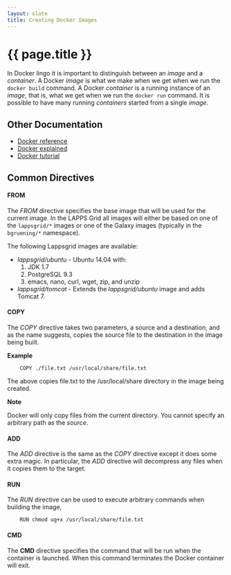 ```yaml
---
layout: slate
title: Creating Docker Images
---
```


# {{ page.title }}

In Docker lingo it is important to distinguish between an *image* and a *container*.
A Docker *image* is what we make when we get when we run the `docker build` command. A 
Docker *container* is a running instance of an *image*, that is, what we get when we
run the `docker run` command. It is possible to have many running *containers* started from a single *image*. 

## Other Documentation

* [Docker reference](https://docs.docker.com/engine/reference/builder/)
* [Docker explained](https://www.digitalocean.com/community/tutorials/docker-explained-using-dockerfiles-to-automate-building-of-images)
* [Docker tutorial](https://rominirani.com/docker-tutorial-series-writing-a-dockerfile-ce5746617cd#.i175iiq0a)

## Common Directives

#### FROM

The *FROM* directive specifies the base image that will be used for the current image. 
In the LAPPS Grid all images will either be based on one of the `lappsgrid/*` images or one 
of the Galaxy images (typically in the `bgruening/*` namespace).

The following Lappsgrid images are available:

* *lappsgrid/ubuntu* - Ubuntu 14.04 with:
  1. JDK 1.7
  1. PostgreSQL 9.3
  1. emacs, nano, curl, wget, zip, and unzip
* *lappsgrid/tomcat* - Extends the *lappsgrid/ubuntu* image and adds Tomcat 7.

#### COPY

The *COPY* directive takes two parameters, a source and a destination, and as the name
suggests, copies the source file to the destination in the image being built.

**Example**

```
	COPY ./file.txt /usr/local/share/file.txt
```
The above copies file.txt to the /usr/local/share directory in the image being created.

**Note**

Docker will only copy files from the current directory. You cannot specify an arbitrary 
path as the *source*.

#### ADD

The *ADD* directive is the same as the *COPY* directive except it does some extra magic.
In particular, the *ADD* directive will decompress any files when it copies them to the target.

#### RUN

The *RUN* directive can be used to execute arbitrary commands when building the image,

```
	RUN chmod ug+x /usr/local/share/file.txt
```

#### CMD

The **CMD** directive specifies the command that will be run when the container is launched.
When this command terminates the Docker container will exit.

